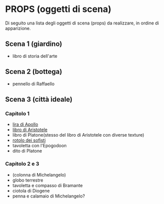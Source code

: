 # PROPS (oggetti di scena)

Di seguito una lista degli oggetti di scena (props) da realizzare, in ordine di apparizione.

## Scena 1 (giardino)

- libro di storia dell'arte

## Scena 2 (bottega)

- pennello di Raffaello


## Scena 3 (città ideale)

### Capitolo 1

- [lira di Apollo](./lira-di-apollo.blend)
- [libro di Aristotele](./libro-di-aristotele.blend)
- libro di Platone(stesso del libro di Aristotele con diverse texture)
- [rotolo dei sofisti](./rotolo-dei-sofisti.blend)
- tavoletta con l'Epogodoon
- dito di Platone

### Capitolo 2 e 3

- (colonna di Michelangelo)
- globo terrestre
- tavoletta e compasso di Bramante
- ciotola di Diogene
- penna e calamaio di Michelangelo?
